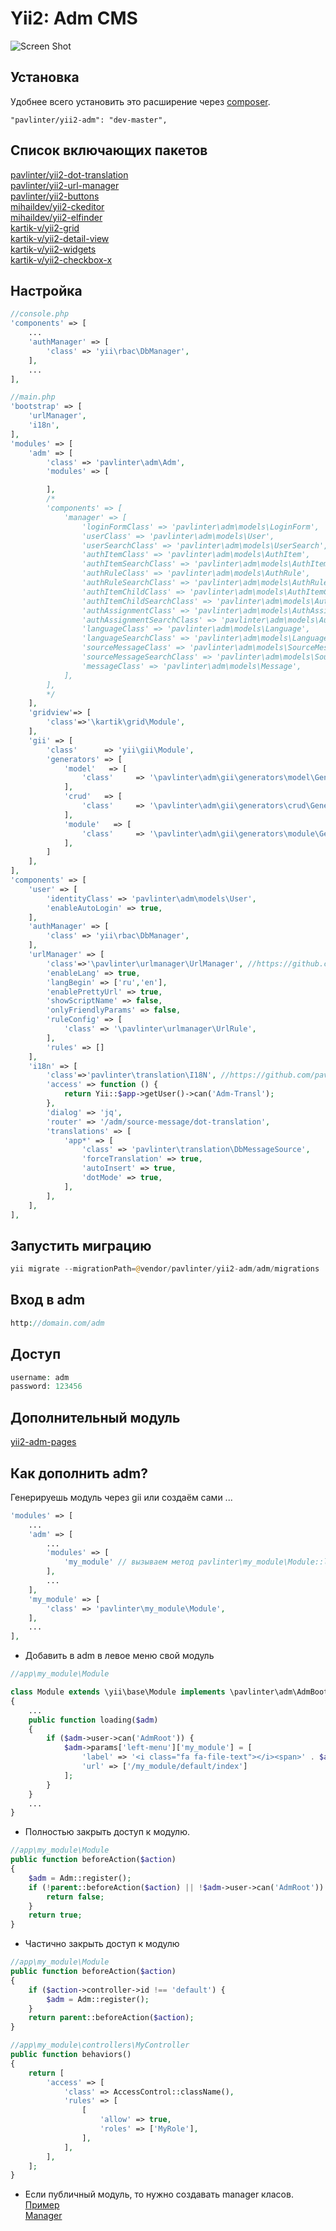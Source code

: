 Yii2: Adm CMS
================

![Screen Shot](https://github.com/pavlinter/yii2-adm/blob/master/preview.png?raw=true)

Установка
------------
Удобнее всего установить это расширение через [composer](http://getcomposer.org/download/).

```
"pavlinter/yii2-adm": "dev-master",
```

Список включающих пакетов
-------------------------
[pavlinter/yii2-dot-translation](https://github.com/pavlinter/yii2-dot-translation)<br/>
[pavlinter/yii2-url-manager](https://github.com/pavlinter/yii2-url-manager)<br/>
[pavlinter/yii2-buttons](https://github.com/pavlinter/yii2-buttons)<br/>
[mihaildev/yii2-ckeditor](https://github.com/MihailDev/yii2-ckeditor)<br/>
[mihaildev/yii2-elfinder](https://github.com/MihailDev/yii2-elfinder)<br/>
[kartik-v/yii2-grid](https://github.com/kartik-v/yii2-grid)<br/>
[kartik-v/yii2-detail-view](https://github.com/kartik-v/yii2-detail-view)<br/>
[kartik-v/yii2-widgets](https://github.com/kartik-v/yii2-widgets)<br/>
[kartik-v/yii2-checkbox-x](https://github.com/kartik-v/yii2-checkbox-x)


Настройка
------------------
```php
//console.php
'components' => [
    ...
    'authManager' => [
        'class' => 'yii\rbac\DbManager',
    ],
    ...
],
```

```php
//main.php
'bootstrap' => [
    'urlManager',
    'i18n',
],
'modules' => [
    'adm' => [
        'class' => 'pavlinter\adm\Adm',
        'modules' => [

        ],
        /*
        'components' => [
            'manager' => [
                'loginFormClass' => 'pavlinter\adm\models\LoginForm',
                'userClass' => 'pavlinter\adm\models\User',
                'userSearchClass' => 'pavlinter\adm\models\UserSearch',
                'authItemClass' => 'pavlinter\adm\models\AuthItem',
                'authItemSearchClass' => 'pavlinter\adm\models\AuthItemSearch',
                'authRuleClass' => 'pavlinter\adm\models\AuthRule',
                'authRuleSearchClass' => 'pavlinter\adm\models\AuthRuleSearch',
                'authItemChildClass' => 'pavlinter\adm\models\AuthItemChild',
                'authItemChildSearchClass' => 'pavlinter\adm\models\AuthItemChildSearch',
                'authAssignmentClass' => 'pavlinter\adm\models\AuthAssignment',
                'authAssignmentSearchClass' => 'pavlinter\adm\models\AuthAssignmentSearch',
                'languageClass' => 'pavlinter\adm\models\Language',
                'languageSearchClass' => 'pavlinter\adm\models\LanguageSearch',
                'sourceMessageClass' => 'pavlinter\adm\models\SourceMessage',
                'sourceMessageSearchClass' => 'pavlinter\adm\models\SourceMessageSearch',
                'messageClass' => 'pavlinter\adm\models\Message',
            ],
        ],
        */
    ],
    'gridview'=> [
        'class'=>'\kartik\grid\Module',
    ],
    'gii' => [
        'class'      => 'yii\gii\Module',
        'generators' => [
            'model'   => [
                'class'     => '\pavlinter\adm\gii\generators\model\Generator',
            ],
            'crud'   => [
                'class'     => '\pavlinter\adm\gii\generators\crud\Generator',
            ],
            'module'   => [
                'class'     => '\pavlinter\adm\gii\generators\module\Generator',
            ],
        ]
    ],
],
'components' => [
    'user' => [
        'identityClass' => 'pavlinter\adm\models\User',
        'enableAutoLogin' => true,
    ],
    'authManager' => [
        'class' => 'yii\rbac\DbManager',
    ],
    'urlManager' => [
        'class'=>'\pavlinter\urlmanager\UrlManager', //https://github.com/pavlinter/yii2-url-manager
        'enableLang' => true,
        'langBegin' => ['ru','en'],
        'enablePrettyUrl' => true,
        'showScriptName' => false,
        'onlyFriendlyParams' => false,
        'ruleConfig' => [
            'class' => '\pavlinter\urlmanager\UrlRule',
        ],
        'rules' => []
    ],
    'i18n' => [
        'class'=>'pavlinter\translation\I18N', //https://github.com/pavlinter/yii2-dot-translation
        'access' => function () {
            return Yii::$app->getUser()->can('Adm-Transl');
        },
        'dialog' => 'jq',
        'router' => '/adm/source-message/dot-translation',
        'translations' => [
            'app*' => [
                'class' => 'pavlinter\translation\DbMessageSource',
                'forceTranslation' => true,
                'autoInsert' => true,
                'dotMode' => true,
            ],
        ],
    ],
],
```

Запустить миграцию
------------------
```php
yii migrate --migrationPath=@vendor/pavlinter/yii2-adm/adm/migrations
```

Вход в adm
------------------
```php
http://domain.com/adm
```

Доступ
------------------
```php
username: adm
password: 123456
```

Дополнительный модуль
---------------------
[yii2-adm-pages](https://github.com/pavlinter/yii2-adm-pages)

Как дополнить adm?
---------------------
Генерируешь модуль через gii или создаём сами ...
```php
'modules' => [
    ...
    'adm' => [
        ...
        'modules' => [
            'my_module' // вызываем метод pavlinter\my_module\Module::loading когда adm layout
        ],
        ...
    ],
    'my_module' => [
        'class' => 'pavlinter\my_module\Module',
    ],
    ...
],
```
- Добавить в adm в левое меню свой модуль
```php
//app\my_module\Module

class Module extends \yii\base\Module implements \pavlinter\adm\AdmBootstrapInterface
{
    ...
    public function loading($adm)
    {
        if ($adm->user->can('AdmRoot')) {
            $adm->params['left-menu']['my_module'] = [
                'label' => '<i class="fa fa-file-text"></i><span>' . $adm::t('menu', 'My module') . '</span>',
                'url' => ['/my_module/default/index']
            ];
        }
    }
    ...
}
```

- Полностью закрыть доступ к модулю.
```php
//app\my_module\Module
public function beforeAction($action)
{
    $adm = Adm::register();
    if (!parent::beforeAction($action) || !$adm->user->can('AdmRoot')) {
        return false;
    }
    return true;
}
```

- Частично закрыть доступ к модулю<br/>
```php
//app\my_module\Module
public function beforeAction($action)
{
    if ($action->controller->id !== 'default') {
        $adm = Adm::register();
    }
    return parent::beforeAction($action);
}
```

```php
//app\my_module\controllers\MyController
public function behaviors()
{
    return [
        'access' => [
            'class' => AccessControl::className(),
            'rules' => [
                [
                    'allow' => true,
                    'roles' => ['MyRole'],
                ],
            ],
        ],
    ];
}
```

- Если публичный модуль, то нужно создавать manager класов.<br/>
[Пример](https://github.com/pavlinter/yii2-adm-pages/blob/master/admpages/Module.php#L72)<br/>
[Manager](https://github.com/pavlinter/yii2-adm-pages/blob/master/admpages/ModelManager.php)<br/>